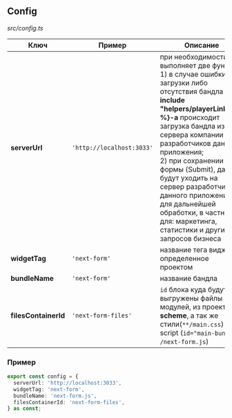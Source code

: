 ## Config

_src/config.ts_

| Ключ                 | Пример                     | Описание                                                                                                                                                                                                                                                                                                                                                                                                                         |
|----------------------|----------------------------|----------------------------------------------------------------------------------------------------------------------------------------------------------------------------------------------------------------------------------------------------------------------------------------------------------------------------------------------------------------------------------------------------------------------------------|
| **serverUrl**        | `'http://localhost:3033'`  | при необходимости выполняет две функции: <br/>1) в случае ошибки загрузки либо отсутствия бандла **{% include "helpers/playerLink.md" %}-а** происходит загрузка бандла из сервера компании разработчиков данного приложения; <br/>2) при сохранении формы (Submit), данные будут уходить на сервер разработчиков данного приложения для дальнейшей обработки, в частности для: маркетинга, статистики и других запросов бизнеса |
| **widgetTag**        | `'next-form'`              | название тега виджета, определенное проектом                                                                                                                                                                                                                                                                                                                                                                                     |
| **bundleName**       | `'next-form'`              | название бандла                                                                                                                                                                                                                                                                                                                                                                                                                  |
| **filesContainerId** | `'next-form-files'`        | `id` блока куда будут выгружены файлы модулей, из проекта **scheme**, а так же стили(`**/main.css`) и script (`id="main-bundle"` `/next-form.js`)                                                                                                                                                                                                                                                                                |

### Пример

```ts
export const config = {
  serverUrl: 'http://localhost:3033',
  widgetTag: 'next-form',
  bundleName: 'next-form.js',
  filesContainerId: 'next-form-files',
} as const;
```